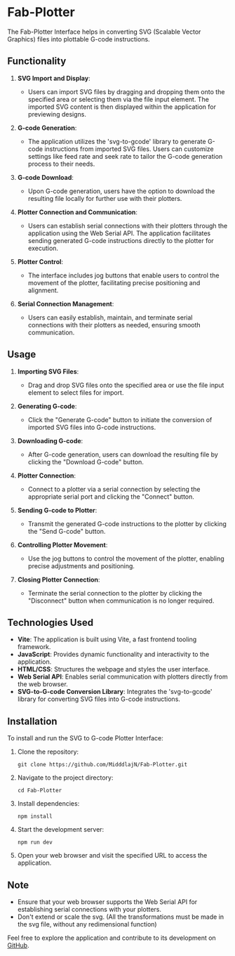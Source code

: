 # Fab-Plotter

The Fab-Plotter Interface helps in converting SVG (Scalable Vector Graphics) files into plottable G-code instructions.
## Functionality

1. **SVG Import and Display**:
   - Users can import SVG files by dragging and dropping them onto the specified area or selecting them via the file input element. The imported SVG content is then displayed within the application for previewing designs.

2. **G-code Generation**:
   - The application utilizes the 'svg-to-gcode' library to generate G-code instructions from imported SVG files. Users can customize settings like feed rate and seek rate to tailor the G-code generation process to their needs.

3. **G-code Download**:
   - Upon G-code generation, users have the option to download the resulting file locally for further use with their plotters.

4. **Plotter Connection and Communication**:
   - Users can establish serial connections with their plotters through the application using the Web Serial API. The application facilitates sending generated G-code instructions directly to the plotter for execution.

5. **Plotter Control**:
   - The interface includes jog buttons that enable users to control the movement of the plotter, facilitating precise positioning and alignment.

6. **Serial Connection Management**:
   - Users can easily establish, maintain, and terminate serial connections with their plotters as needed, ensuring smooth communication.

## Usage

1. **Importing SVG Files**:
   - Drag and drop SVG files onto the specified area or use the file input element to select files for import.

2. **Generating G-code**:
   - Click the "Generate G-code" button to initiate the conversion of imported SVG files into G-code instructions.

3. **Downloading G-code**:
   - After G-code generation, users can download the resulting file by clicking the "Download G-code" button.

4. **Plotter Connection**:
   - Connect to a plotter via a serial connection by selecting the appropriate serial port and clicking the "Connect" button.

5. **Sending G-code to Plotter**:
   - Transmit the generated G-code instructions to the plotter by clicking the "Send G-code" button.

6. **Controlling Plotter Movement**:
   - Use the jog buttons to control the movement of the plotter, enabling precise adjustments and positioning.

7. **Closing Plotter Connection**:
   - Terminate the serial connection to the plotter by clicking the "Disconnect" button when communication is no longer required.

## Technologies Used

- **Vite**: The application is built using Vite, a fast frontend tooling framework.
- **JavaScript**: Provides dynamic functionality and interactivity to the application.
- **HTML/CSS**: Structures the webpage and styles the user interface.
- **Web Serial API**: Enables serial communication with plotters directly from the web browser.
- **SVG-to-G-code Conversion Library**: Integrates the 'svg-to-gcode' library for converting SVG files into G-code instructions.

## Installation

To install and run the SVG to G-code Plotter Interface:

1. Clone the repository:

   ```
   git clone https://github.com/MidddlajN/Fab-Plotter.git
   ```

2. Navigate to the project directory:

   ```
   cd Fab-Plotter
   ```

3. Install dependencies:

   ```
   npm install
   ```

4. Start the development server:

   ```
   npm run dev
   ```

5. Open your web browser and visit the specified URL to access the application.

## Note

- Ensure that your web browser supports the Web Serial API for establishing serial connections with your plotters.
- Don't extend or scale the svg. (All the transformations must be made in the svg file, without any redimensional function)

Feel free to explore the application and contribute to its development on [GitHub](https://github.com/MidlajN/Fab-Plotter).